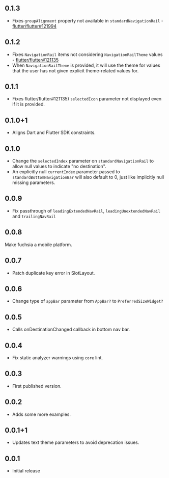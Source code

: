 ## 0.1.3

* Fixes `groupAlignment` property not available in `standardNavigationRail` - [flutter/flutter#121994](https://github.com/flutter/flutter/issues/121994)

## 0.1.2

* Fixes `NavigationRail` items not considering `NavigationRailTheme` values - [flutter/flutter#121135](https://github.com/flutter/flutter/issues/121135)
* When `NavigationRailTheme` is provided, it will use the theme for values that the user has not given explicit theme-related values for.

## 0.1.1

* Fixes flutter/flutter#121135) `selectedIcon` parameter not displayed even if it is provided.

## 0.1.0+1

* Aligns Dart and Flutter SDK constraints.

## 0.1.0

* Change the `selectedIndex` parameter on `standardNavigationRail` to allow null values to indicate "no destination".
* An explicitly null `currentIndex` parameter passed to `standardBottomNavigationBar` will also default to 0, just like implicitly null missing parameters.

## 0.0.9

* Fix passthrough of `leadingExtendedNavRail`, `leadingUnextendedNavRail` and `trailingNavRail`

## 0.0.8

Make fuchsia a mobile platform.

## 0.0.7

* Patch duplicate key error in SlotLayout.

## 0.0.6

* Change type of `appBar` parameter from `AppBar?` to `PreferredSizeWidget?`

## 0.0.5

* Calls onDestinationChanged callback in bottom nav bar.

## 0.0.4

* Fix static analyzer warnings using `core` lint.

## 0.0.3

* First published version.

## 0.0.2

* Adds some more examples.

## 0.0.1+1

* Updates text theme parameters to avoid deprecation issues.

## 0.0.1

* Initial release

